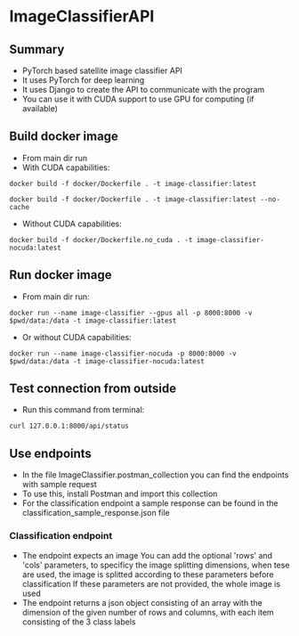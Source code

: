 # ImageClassifierAPI
## Summary
- PyTorch based satellite image classifier API
- It uses PyTorch for deep learning
- It uses Django to create the API to communicate with the program
- You can use it with CUDA support to use GPU for computing (if available)

## Build docker image
- From main dir run
- With CUDA capabilities:
```
docker build -f docker/Dockerfile . -t image-classifier:latest
```

```
docker build -f docker/Dockerfile . -t image-classifier:latest --no-cache
```

- Without CUDA capabilities:
```
docker build -f docker/Dockerfile.no_cuda . -t image-classifier-nocuda:latest
```

## Run docker image
- From main dir run:

```
docker run --name image-classifier --gpus all -p 8000:8000 -v $pwd/data:/data -t image-classifier:latest
```


- Or without CUDA capabilities:
```
docker run --name image-classifier-nocuda -p 8000:8000 -v $pwd/data:/data -t image-classifier-nocuda:latest
```

## Test connection from outside
- Run this command from terminal:
```
curl 127.0.0.1:8000/api/status
```

## Use endpoints
- In the file ImageClassifier.postman_collection you can find the endpoints with sample request
- To use this, install Postman and import this collection
- For the classification endpoint a sample response can be found in the classification_sample_response.json file

### Classification endpoint
- The endpoint expects an image
You can add the optional 'rows' and 'cols' parameters, to specificy the image splitting dimensions, when tese are used, the image is splitted according to these parameters before classification
If these parameters are not provided, the whole image is used
- The endpoint returns a json object consisting of an array with the dimension of the given number of rows and columns, with each item consisting of the 3 class labels